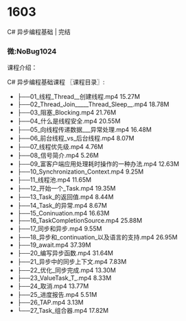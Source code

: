 # 1603
C# 异步编程基础 | 完结
### 微:NoBug1024 


课程介绍：

C# 异步编程基础课程
〖课程目录〗:

- ├──01_线程_Thread__创建线程.mp4  15.27M
- ├──02_Thread_Join_____Thread_Sleep__.mp4  18.78M
- ├──03_阻塞_Blocking.mp4  21.76M
- ├──04_什么是线程安全.mp4  20.55M
- ├──05_向线程传递数据___异常处理.mp4  16.48M
- ├──06_前台线程_vs_后台线程.mp4  8.07M
- ├──07_线程优先级.mp4  4.76M
- ├──08_信号简介.mp4  5.26M
- ├──09_富客户端应用处理耗时操作的一种办法.mp4  12.63M
- ├──10_Synchronization_Context.mp4  9.25M
- ├──11_线程池.mp4  11.65M
- ├──12_开始一个_Task.mp4  19.35M
- ├──13_Task_的返回值.mp4  8.44M
- ├──14_Task_的异常.mp4  8.67M
- ├──15_Coninuation.mp4  16.63M
- ├──16_TaskCompletionSource.mp4  25.88M
- ├──17_同步和异步.mp4  9.55M
- ├──18_异步和_continuation_以及语言的支持.mp4  26.95M
- ├──19_await.mp4  37.39M
- ├──20_编写异步函数.mp4  31.64M
- ├──21_异步中的同步上下文.mp4  7.83M
- ├──22_优化_同步完成.mp4  13.30M
- ├──23_ValueTask_T_.mp4  8.33M
- ├──24_取消.mp4  13.77M
- ├──25_进度报告.mp4  5.51M
- ├──26_TAP.mp4  3.13M
- └──27_Task_组合器.mp4  17.82M

